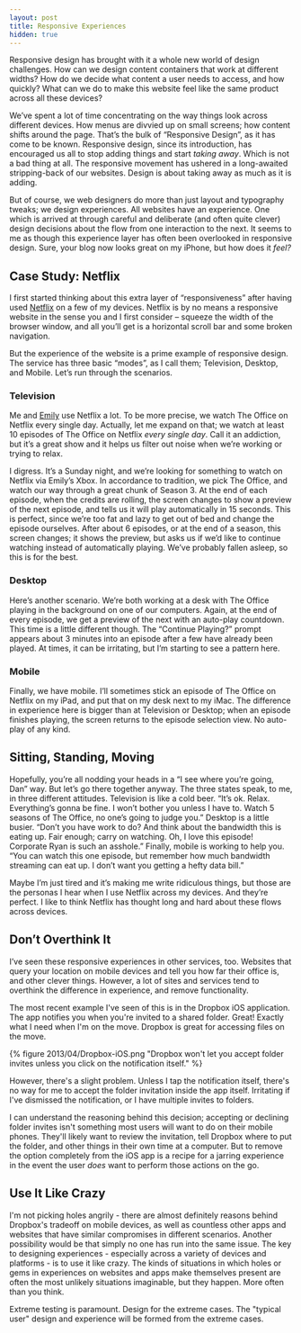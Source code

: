 ```yaml
---
layout: post
title: Responsive Experiences
hidden: true
---
```


Responsive design has brought with it a whole new world of design challenges. How can we design content containers that work at different widths? How do we decide what content a user needs to access, and how quickly? What can we do to make this website feel like the same product across all these devices?

We’ve spent a lot of time concentrating on the way things look across different devices. How menus are divvied up on small screens; how content shifts around the page. That’s the bulk of “Responsive Design”, as it has come to be known. Responsive design, since its introduction, has encouraged us all to stop adding things and start _taking away_. Which is not a bad thing at all. The responsive movement has ushered in a long-awaited stripping-back of our websites. Design is about taking away as much as it is adding.

But of course, we web designers do more than just layout and typography tweaks; we design experiences. All websites have an experience. One which is arrived at through careful and deliberate (and often quite clever) design decisions about the flow from one interaction to the next. It seems to me as though this experience layer has often been overlooked in responsive design. Sure, your blog now looks great on my iPhone, but how does it _feel?_



## Case Study: Netflix


I first started thinking about this extra layer of “responsiveness” after having used [Netflix](http://netflix.com) on a few of my devices. Netflix is by no means a responsive website in the sense you and I first consider – squeeze the width of the browser window, and all you’ll get is a horizontal scroll bar and some broken navigation.

But the experience of the website is a prime example of responsive design. The service has three basic “modes”, as I call them; Television, Desktop, and Mobile. Let’s run through the scenarios.



### Television


Me and [Emily](http://twitter.com/iamemliy) use Netflix a lot. To be more precise, we watch The Office on Netflix every single day. Actually, let me expand on that; we watch at least 10 episodes of The Office on Netflix _every single day_. Call it an addiction, but it’s a great show and it helps us filter out noise when we’re working or trying to relax.

I digress. It’s a Sunday night, and we’re looking for something to watch on Netflix via Emily’s Xbox. In accordance to tradition, we pick The Office, and watch our way through a great chunk of Season 3. At the end of each episode, when the credits are rolling, the screen changes to show a preview of the next episode, and tells us it will play automatically in 15 seconds. This is perfect, since we’re too fat and lazy to get out of bed and change the episode ourselves. After about 6 episodes, or at the end of a season, this screen changes; it shows the preview, but asks us if we’d like to continue watching instead of automatically playing. We’ve probably fallen asleep, so this is for the best.



### Desktop


Here’s another scenario. We’re both working at a desk with The Office playing in the background on one of our computers. Again, at the end of every episode, we get a preview of the next with an auto-play countdown. This time is a little different though. The “Continue Playing?” prompt appears about 3 minutes into an episode after a few have already been played. At times, it can be irritating, but I’m starting to see a pattern here.



### Mobile


Finally, we have mobile. I’ll sometimes stick an episode of The Office on Netflix on my iPad, and put that on my desk next to my iMac. The difference in experience here is bigger than at Television or Desktop; when an episode finishes playing, the screen returns to the episode selection view. No auto-play of any kind.



## Sitting, Standing, Moving


Hopefully, you’re all nodding your heads in a “I see where you’re going, Dan” way. But let’s go there together anyway. The three states speak, to me, in three different attitudes. Television is like a cold beer. “It’s ok. Relax. Everything’s gonna be fine. I won’t bother you unless I have to. Watch 5 seasons of The Office, no one’s going to judge you.” Desktop is a little busier. “Don’t you have work to do? And think about the bandwidth this is eating up. Fair enough; carry on watching. Oh, I love this episode! Corporate Ryan is such an asshole.” Finally, mobile is working to help you. “You can watch this one episode, but remember how much bandwidth streaming can eat up. I don’t want you getting a hefty data bill.”

Maybe I’m just tired and it’s making me write ridiculous things, but those are the personas I hear when I use Netflix across my devices. And they’re perfect. I like to think Netflix has thought long and hard about these flows across devices.



## Don’t Overthink It


I’ve seen these responsive experiences in other services, too. Websites that query your location on mobile devices and tell you how far their office is, and other clever things. However, a lot of sites and services tend to overthink the difference in experience, and remove functionality.

The most recent example I've seen of this is in the Dropbox iOS application. The app notifies you when you're invited to a shared folder. Great! Exactly what I need when I'm on the move. Dropbox is great for accessing files on the move.

{% figure 2013/04/Dropbox-iOS.png "Dropbox won't let you accept folder invites unless you click on the notification itself." %}

However, there's a slight problem. Unless I tap the notification itself, there's no way for me to accept the folder invitation inside the app itself. Irritating if I've dismissed the notification, or I have multiple invites to folders.

I can understand the reasoning behind this decision; accepting or declining folder invites isn't something most users will want to do on their mobile phones. They'll likely want to review the invitation, tell Dropbox where to put the folder, and other things in their own time at a computer. But to remove the option completely from the iOS app is a recipe for a jarring experience in the event the user _does_ want to perform those actions on the go.



## Use It Like Crazy


I'm not picking holes angrily - there are almost definitely reasons behind Dropbox's tradeoff on mobile devices, as well as countless other apps and websites that have similar compromises in different scenarios. Another possibility would be that simply no one has run into the same issue. The key to designing experiences - especially across a variety of devices and platforms - is to use it like crazy. The kinds of situations in which holes or gems in experiences on websites and apps make themselves present are often the most unlikely situations imaginable, but they happen. More often than you think.

Extreme testing is paramount. Design for the extreme cases. The "typical user" design and experience will be formed from the extreme cases.
